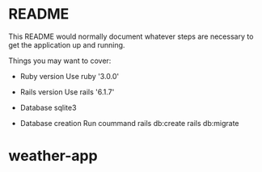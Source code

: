 # README

This README would normally document whatever steps are necessary to get the
application up and running.

Things you may want to cover:

* Ruby version
  Use ruby '3.0.0'
  
* Rails version
  Use rails '6.1.7'
  
* Database
  sqlite3
  
* Database creation
  Run coummand
  rails db:create
  rails db:migrate
  
# weather-app
